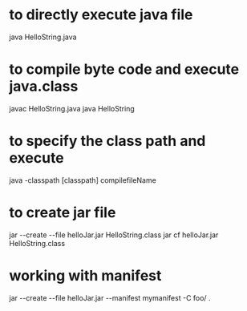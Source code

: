 
# to directly execute java file
java  HelloString.java


# to compile byte code and execute java.class 
javac HelloString.java
java  HelloString

# to specify the class path and execute 

java -classpath [classpath] compilefileName

# to create jar file

jar --create --file helloJar.jar HelloString.class 
jar cf helloJar.jar HelloString.class 

# working with manifest

jar --create --file helloJar.jar --manifest mymanifest -C foo/ .
